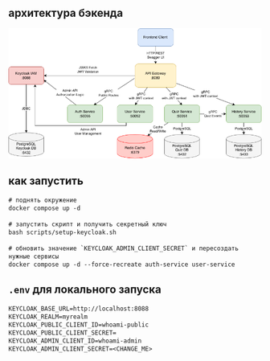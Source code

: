 ## архитектура бэкенда
![image](docs/whoami.png)
## как запустить
```shell
# поднять окружение
docker compose up -d

# запустить скрипт и получить секретный ключ
bash scripts/setup-keycloak.sh

# обновить значение `KEYCLOAK_ADMIN_CLIENT_SECRET` и пересоздать нужные сервисы
docker compose up -d --force-recreate auth-service user-service
```
## `.env` для локального запуска
```dotenv
KEYCLOAK_BASE_URL=http://localhost:8088
KEYCLOAK_REALM=myrealm
KEYCLOAK_PUBLIC_CLIENT_ID=whoami-public
KEYCLOAK_PUBLIC_CLIENT_SECRET=
KEYCLOAK_ADMIN_CLIENT_ID=whoami-admin
KEYCLOAK_ADMIN_CLIENT_SECRET=<CHANGE_ME>
```
